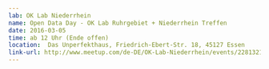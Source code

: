 ```yaml
---
lab: OK Lab Niederrhein
name: Open Data Day - OK Lab Ruhrgebiet + Niederrhein Treffen
date: 2016-03-05
time: ab 12 Uhr (Ende offen)
location:  Das Unperfekthaus, Friedrich-Ebert-Str. 18, 45127 Essen
link-url: http://www.meetup.com/de-DE/OK-Lab-Niederrhein/events/228132182/
---
```

